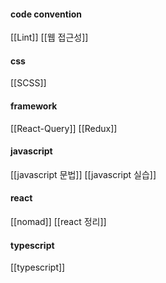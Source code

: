 
#### code convention
[[Lint]]
[[웹 접근성]]
#### css
[[SCSS]]
#### framework
[[React-Query]]
[[Redux]]
#### javascript
[[javascript 문법]]
[[javascript 실습]]
#### react
[[nomad]]
[[react 정리]]

#### typescript
[[typescript]]


